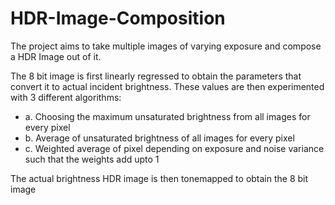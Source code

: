 # HDR-Image-Composition

The project aims to take multiple images of varying exposure and compose a HDR Image out of it.

The 8 bit image is first linearly regressed to obtain the parameters that convert it to actual incident brightness.
These values are then experimented with 3 different algorithms:
 * a. Choosing the maximum unsaturated brightness from all images for every pixel
 * b. Average of unsaturated brightness of all images for every pixel
 * c. Weighted average of pixel depending on exposure and noise variance such that the weights add upto 1

The actual brightness HDR image is then tonemapped to obtain the 8 bit image
